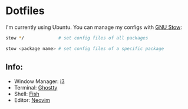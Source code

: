 # Dotfiles
I'm currently using Ubuntu. You can manage my configs with [GNU Stow](https://www.gnu.org/software/stow/):

```sh
stow */             # set config files of all packages

stow <package name> # set config files of a specific package
```

## Info:
- Window Manager: [i3](https://i3wm.org/)
- Terminal: [Ghostty](https://github.com/ghostty-org)
- Shell: [Fish](https://fishshell.com/)
- Editor: [Neovim](https://neovim.io/)
